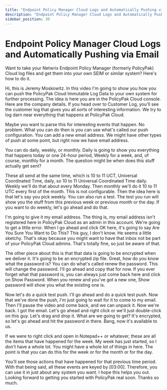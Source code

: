 ```yaml
---
title: "Endpoint Policy Manager Cloud Logs and Automatically Pushing via Email"
description: "Endpoint Policy Manager Cloud Logs and Automatically Pushing via Email"
sidebar_position: 30
---
```

# Endpoint Policy Manager Cloud Logs and Automatically Pushing via Email

Want to take your Netwrix Endpoint Policy Manager (formerly PolicyPak) Cloud log files and get them
into your own SEIM or similar system? Here's how to do it.

Hi, this is Jeremy Moskowitz. In this video I'm going to show you how you can push the PolicyPak
Cloud Immutable Log Data to your own system for further processing. The idea is here you are in the
PolicyPak Cloud console. Here are the company details. If you head over to Customer Log, you'll see
the customer log that gives you all sorts of interesting information. We try to log darn near
everything that happens at PolicyPak Cloud.

Maybe you want to parse this for interesting events that happen. No problem. What you can do then is
you can use what's called our push configuration. You can add a new email address. We might have
other types of push at some point, but right now we have email address.

You can do daily, weekly, or monthly. Daily is going to show you everything that happens today or
one 24-hour period, Weekly for a week, and, of course, monthly for a month. The question might be
when does this stuff actually get sent?

These all send at the same time, which is 10 to 11 UCT, Universal Coordinated Time, daily, so 10 to
11 Universal Coordinated Time daily. Weekly we'll do that about every Monday. Then monthly we'll do
it 10 to 11 UTC every first of the month. This is not configurable. Then the idea here is that let's
say you pick weekly. You can also run a test. The test you run will show you the stuff from this
previous week or previous month or the day. If you want to do weekly, let's go ahead and do that.

I'm going to give it my email address. The thing is, my email address isn't registered here in
PolicyPak Cloud as an admin in this account. We're going to get a little error. When I go ahead and
click OK here, it's going to say Are You Sure You Want to Do This? This guy, I don't know. He seems
a little sketchy. That's okay because you might want to have that inbox not be part of your
PolicyPak Cloud admins. That's totally fine, so just be aware of that.

The other piece about this is that that data is going to be encrypted when we deliver it. It's going
to be an encrypted zip file. Great, how do you know what the password is? You can do what's called
renew the password. This will change the password. I'll go ahead and copy that for now. If you ever
forget what that password is, you can always just come back here and click on Show Password. When
you renew and you've got a new one, Show password will show you what the existing one is.

Now let's do a quick test push. I'll go ahead and do a quick test push. Now that we've done the
push, I'm just going to wait for it to come to my email. Then I'll pause the video and come back,
and we can unpack it. Now we're back. I got the email. Let's go ahead and right click or we'll just
double-click on this guy. Let's drag and drop it. What are we going to get? It's encrypted, so let's
go ahead and hit the password in there. Bang, now it's available to us.

If we were to right click and open in Notepad++ or whatever, these are all the items that have
happened for the week. My week has just started, so I don't have a whole lot. You might have a whole
lot of things in here. The point is that you can do this for the week or for the month or for the
day.

You'll see those actions that have happened for that previous time period. With that being said, all
these events are keyed by [03:00]. Therefore, you can use it in just about any system you want. I
hope this helps you out. Looking forward to getting you started with PolicyPak real soon. Thanks so
much.
